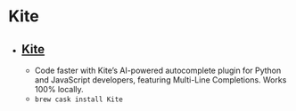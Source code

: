 # Kite
- [Kite](https://kite.com/)
  - 
  - Code faster with Kite’s AI-powered autocomplete plugin for Python and JavaScript developers, featuring Multi-Line Completions. Works 100% locally.
  - `brew cask install Kite`
